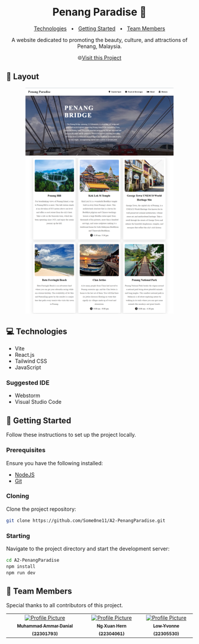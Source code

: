 
<h1 align="center" style="font-weight: bold;">Penang Paradise 🌴</h1>

<p align="center">
<a href="#technologies">Technologies</a>
<span>&nbsp; • &nbsp;</span>
<a href="#started">Getting Started</a>
<span>&nbsp; • &nbsp;</span>
<a href="#team">Team Members</a>
</p>

<p align="center">A website dedicated to promoting the beauty, culture, and attractions of Penang, Malaysia.</p>

<p align="center">
🌐<a href="https://a2-penang-paradise.vercel.app/" target="_blank" rel="noopener noreferrer">Visit this Project</a>
</p>

<h2 id="layout">🎨 Layout</h2>

<p align="center">
<img src="public/preview1.png" alt="Penang Paradise Homepage" width="400px">
<img src="public/preview2.png" alt="Penang Attractions Page" width="400px">
</p>

<h2 id="technologies">💻 Technologies</h2>

- Vite
- React.js
- Tailwind CSS
- JavaScript

### Suggested IDE
- Webstorm
- Visual Studio Code

<h2 id="started">🚀 Getting Started</h2>

Follow these instructions to set up the project locally.

<h3>Prerequisites</h3>

Ensure you have the following installed:

- [NodeJS](https://nodejs.org/)
- [Git](https://git-scm.com/)

<h3>Cloning</h3>

Clone the project repository:

```bash
git clone https://github.com/Some0ne11/A2-PenangParadise.git
```

<h3>Starting</h3>

Navigate to the project directory and start the development server:

```bash
cd A2-PenangParadise
npm install
npm run dev
```

<h2 id="team">🤝 Team Members</h2>

<p>Special thanks to all contributors of this project.</p>
<table>
<tr>

<td align="center">
<a href="https://github.com/Some0ne11">
<img src="https://avatars.githubusercontent.com/u/122141550?v=4" width="100px;" alt="Profile Picture"/><br>
<sub>
<b>Muhammad Ammar Danial (22301793)</b>
</sub>
</a>
</td>

<td align="center">
<a href="https://github.com/#">
<img src="#" width="100px;" alt="Profile Picture"/><br>
<sub>
<b>Ng Xuan Hern (22304061)</b>
</sub>
</a>
</td>

<td align="center">
<a href="https://github.com/#">
<img src="#" width="100px;" alt="Profile Picture"/><br>
<sub>
<b>Low Yvonne (22305530)</b>
</sub>
</a>
</td>

</tr>
</table>

